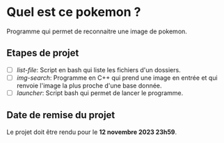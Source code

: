 # Quel est ce pokemon ?
Programme qui permet de reconnaitre une image de pokemon.

## Etapes de projet
 - [ ] *list-file*: Script en bash qui liste les fichiers d'un dossiers.
 - [ ] *img-search*: Programme en C++ qui prend une image en entrée et qui renvoie l'image la plus proche d'une base donnée.
 - [ ] *launcher*: Script bash qui permet de lancer le programme.

## Date de remise du projet
Le projet doit être rendu pour le **12 novembre 2023 23h59**.
